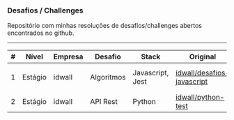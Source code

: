 ### Desafios / Challenges

Repositório com minhas resoluções de desafios/challenges abertos encontrados no github.

---

| # | Nível | Empresa | Desafio | Stack | Original | Minha Resolução |
|--|--|--|--|--|--|--|
| 1 | Estágio | idwall | Algoritmos | Javascript, Jest | [idwall/desafios-javascript](https://github.com/idwall/desafios-javascript) | [dalmofelipe/001-desafios-javascript](https://github.com/dalmofelipe/desafios-challenges/tree/main/resolucoes/001-desafios-javascript) |
| 2 | Estágio | idwall | API Rest | Python | [idwall/python-test](https://github.com/idwall/python-test) | [dalmofelipe/002-python-test](https://github.com/dalmofelipe/desafios-challenges/tree/main/resolucoes/002-python-test) |
